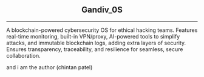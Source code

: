 <div align=center>

## Gandiv_0S

</div>

---

A blockchain-powered cybersecurity OS for ethical hacking teams. Features real-time monitoring, built-in VPN/proxy, AI-powered tools to simplify attacks, and immutable blockchain logs, adding extra layers of security. Ensures transparency, traceability, and resilience for seamless, secure collaboration.

and i am the author (chintan patel)
